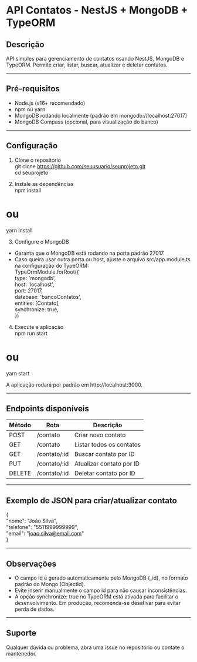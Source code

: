 # API Contatos - NestJS + MongoDB + TypeORM

## Descrição  
API simples para gerenciamento de contatos usando NestJS, MongoDB e TypeORM. Permite criar, listar, buscar, atualizar e deletar contatos.

---

## Pré-requisitos  
- Node.js (v16+ recomendado)  
- npm ou yarn  
- MongoDB rodando localmente (padrão em mongodb://localhost:27017)  
- MongoDB Compass (opcional, para visualização do banco)

---

## Configuração  

1. Clone o repositório  
git clone https://github.com/seuusuario/seuprojeto.git  
cd seuprojeto  

2. Instale as dependências  
npm install  
# ou  
yarn install  

3. Configure o MongoDB  
- Garanta que o MongoDB está rodando na porta padrão 27017.  
- Caso queira usar outra porta ou host, ajuste o arquivo src/app.module.ts na configuração do TypeORM:  
TypeOrmModule.forRoot({  
  type: 'mongodb',  
  host: 'localhost',  
  port: 27017,  
  database: 'bancoContatos',  
  entities: [Contato],  
  synchronize: true,  
})

4. Execute a aplicação  
npm run start  
# ou  
yarn start  

A aplicação rodará por padrão em http://localhost:3000.

---

## Endpoints disponíveis  

| Método | Rota           | Descrição               |  
|--------|----------------|-------------------------|  
| POST   | /contato       | Criar novo contato      |  
| GET    | /contato       | Listar todos os contatos|  
| GET    | /contato/:id   | Buscar contato por ID   |  
| PUT    | /contato/:id   | Atualizar contato por ID|  
| DELETE | /contato/:id   | Deletar contato por ID  |

---

## Exemplo de JSON para criar/atualizar contato  

{  
  "nome": "João Silva",  
  "telefone": "5511999999999",  
  "email": "joao.silva@email.com"  
}

---

## Observações  

- O campo id é gerado automaticamente pelo MongoDB (_id), no formato padrão do Mongo (ObjectId).  
- Evite inserir manualmente o campo id para não causar inconsistências.  
- A opção synchronize: true no TypeORM está ativada para facilitar o desenvolvimento. Em produção, recomenda-se desativar para evitar perda de dados.

---

## Suporte  

Qualquer dúvida ou problema, abra uma issue no repositório ou contate o mantenedor.
